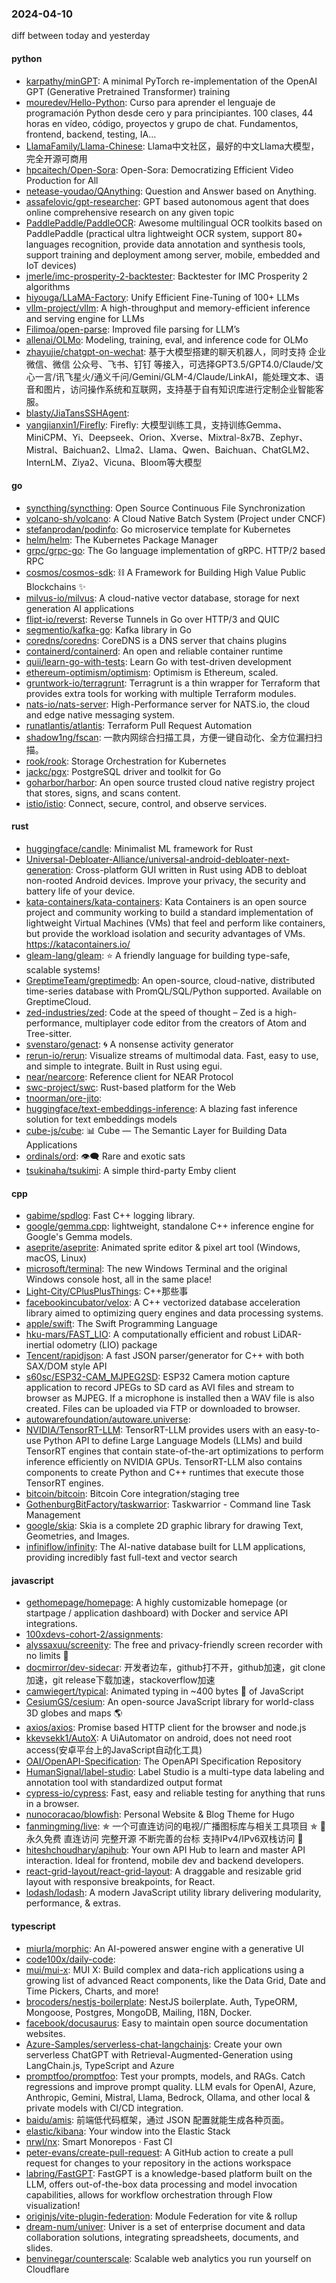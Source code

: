 ### 2024-04-10
diff between today and yesterday

#### python
* [karpathy/minGPT](https://github.com/karpathy/minGPT): A minimal PyTorch re-implementation of the OpenAI GPT (Generative Pretrained Transformer) training
* [mouredev/Hello-Python](https://github.com/mouredev/Hello-Python): Curso para aprender el lenguaje de programación Python desde cero y para principiantes. 100 clases, 44 horas en vídeo, código, proyectos y grupo de chat. Fundamentos, frontend, backend, testing, IA...
* [LlamaFamily/Llama-Chinese](https://github.com/LlamaFamily/Llama-Chinese): Llama中文社区，最好的中文Llama大模型，完全开源可商用
* [hpcaitech/Open-Sora](https://github.com/hpcaitech/Open-Sora): Open-Sora: Democratizing Efficient Video Production for All
* [netease-youdao/QAnything](https://github.com/netease-youdao/QAnything): Question and Answer based on Anything.
* [assafelovic/gpt-researcher](https://github.com/assafelovic/gpt-researcher): GPT based autonomous agent that does online comprehensive research on any given topic
* [PaddlePaddle/PaddleOCR](https://github.com/PaddlePaddle/PaddleOCR): Awesome multilingual OCR toolkits based on PaddlePaddle (practical ultra lightweight OCR system, support 80+ languages recognition, provide data annotation and synthesis tools, support training and deployment among server, mobile, embedded and IoT devices)
* [jmerle/imc-prosperity-2-backtester](https://github.com/jmerle/imc-prosperity-2-backtester): Backtester for IMC Prosperity 2 algorithms
* [hiyouga/LLaMA-Factory](https://github.com/hiyouga/LLaMA-Factory): Unify Efficient Fine-Tuning of 100+ LLMs
* [vllm-project/vllm](https://github.com/vllm-project/vllm): A high-throughput and memory-efficient inference and serving engine for LLMs
* [Filimoa/open-parse](https://github.com/Filimoa/open-parse): Improved file parsing for LLM’s
* [allenai/OLMo](https://github.com/allenai/OLMo): Modeling, training, eval, and inference code for OLMo
* [zhayujie/chatgpt-on-wechat](https://github.com/zhayujie/chatgpt-on-wechat): 基于大模型搭建的聊天机器人，同时支持 企业微信、微信 公众号、飞书、钉钉 等接入，可选择GPT3.5/GPT4.0/Claude/文心一言/讯飞星火/通义千问/Gemini/GLM-4/Claude/LinkAI，能处理文本、语音和图片，访问操作系统和互联网，支持基于自有知识库进行定制企业智能客服。
* [blasty/JiaTansSSHAgent](https://github.com/blasty/JiaTansSSHAgent): 
* [yangjianxin1/Firefly](https://github.com/yangjianxin1/Firefly): Firefly: 大模型训练工具，支持训练Gemma、MiniCPM、Yi、Deepseek、Orion、Xverse、Mixtral-8x7B、Zephyr、Mistral、Baichuan2、Llma2、Llama、Qwen、Baichuan、ChatGLM2、InternLM、Ziya2、Vicuna、Bloom等大模型

#### go
* [syncthing/syncthing](https://github.com/syncthing/syncthing): Open Source Continuous File Synchronization
* [volcano-sh/volcano](https://github.com/volcano-sh/volcano): A Cloud Native Batch System (Project under CNCF)
* [stefanprodan/podinfo](https://github.com/stefanprodan/podinfo): Go microservice template for Kubernetes
* [helm/helm](https://github.com/helm/helm): The Kubernetes Package Manager
* [grpc/grpc-go](https://github.com/grpc/grpc-go): The Go language implementation of gRPC. HTTP/2 based RPC
* [cosmos/cosmos-sdk](https://github.com/cosmos/cosmos-sdk): ⛓️ A Framework for Building High Value Public Blockchains ✨
* [milvus-io/milvus](https://github.com/milvus-io/milvus): A cloud-native vector database, storage for next generation AI applications
* [flipt-io/reverst](https://github.com/flipt-io/reverst): Reverse Tunnels in Go over HTTP/3 and QUIC
* [segmentio/kafka-go](https://github.com/segmentio/kafka-go): Kafka library in Go
* [coredns/coredns](https://github.com/coredns/coredns): CoreDNS is a DNS server that chains plugins
* [containerd/containerd](https://github.com/containerd/containerd): An open and reliable container runtime
* [quii/learn-go-with-tests](https://github.com/quii/learn-go-with-tests): Learn Go with test-driven development
* [ethereum-optimism/optimism](https://github.com/ethereum-optimism/optimism): Optimism is Ethereum, scaled.
* [gruntwork-io/terragrunt](https://github.com/gruntwork-io/terragrunt): Terragrunt is a thin wrapper for Terraform that provides extra tools for working with multiple Terraform modules.
* [nats-io/nats-server](https://github.com/nats-io/nats-server): High-Performance server for NATS.io, the cloud and edge native messaging system.
* [runatlantis/atlantis](https://github.com/runatlantis/atlantis): Terraform Pull Request Automation
* [shadow1ng/fscan](https://github.com/shadow1ng/fscan): 一款内网综合扫描工具，方便一键自动化、全方位漏扫扫描。
* [rook/rook](https://github.com/rook/rook): Storage Orchestration for Kubernetes
* [jackc/pgx](https://github.com/jackc/pgx): PostgreSQL driver and toolkit for Go
* [goharbor/harbor](https://github.com/goharbor/harbor): An open source trusted cloud native registry project that stores, signs, and scans content.
* [istio/istio](https://github.com/istio/istio): Connect, secure, control, and observe services.

#### rust
* [huggingface/candle](https://github.com/huggingface/candle): Minimalist ML framework for Rust
* [Universal-Debloater-Alliance/universal-android-debloater-next-generation](https://github.com/Universal-Debloater-Alliance/universal-android-debloater-next-generation): Cross-platform GUI written in Rust using ADB to debloat non-rooted Android devices. Improve your privacy, the security and battery life of your device.
* [kata-containers/kata-containers](https://github.com/kata-containers/kata-containers): Kata Containers is an open source project and community working to build a standard implementation of lightweight Virtual Machines (VMs) that feel and perform like containers, but provide the workload isolation and security advantages of VMs. https://katacontainers.io/
* [gleam-lang/gleam](https://github.com/gleam-lang/gleam): ⭐️ A friendly language for building type-safe, scalable systems!
* [GreptimeTeam/greptimedb](https://github.com/GreptimeTeam/greptimedb): An open-source, cloud-native, distributed time-series database with PromQL/SQL/Python supported. Available on GreptimeCloud.
* [zed-industries/zed](https://github.com/zed-industries/zed): Code at the speed of thought – Zed is a high-performance, multiplayer code editor from the creators of Atom and Tree-sitter.
* [svenstaro/genact](https://github.com/svenstaro/genact): 🌀 A nonsense activity generator
* [rerun-io/rerun](https://github.com/rerun-io/rerun): Visualize streams of multimodal data. Fast, easy to use, and simple to integrate. Built in Rust using egui.
* [near/nearcore](https://github.com/near/nearcore): Reference client for NEAR Protocol
* [swc-project/swc](https://github.com/swc-project/swc): Rust-based platform for the Web
* [tnoorman/ore-jito](https://github.com/tnoorman/ore-jito): 
* [huggingface/text-embeddings-inference](https://github.com/huggingface/text-embeddings-inference): A blazing fast inference solution for text embeddings models
* [cube-js/cube](https://github.com/cube-js/cube): 📊 Cube — The Semantic Layer for Building Data Applications
* [ordinals/ord](https://github.com/ordinals/ord): 👁‍🗨 Rare and exotic sats
* [tsukinaha/tsukimi](https://github.com/tsukinaha/tsukimi): A simple third-party Emby client

#### cpp
* [gabime/spdlog](https://github.com/gabime/spdlog): Fast C++ logging library.
* [google/gemma.cpp](https://github.com/google/gemma.cpp): lightweight, standalone C++ inference engine for Google's Gemma models.
* [aseprite/aseprite](https://github.com/aseprite/aseprite): Animated sprite editor & pixel art tool (Windows, macOS, Linux)
* [microsoft/terminal](https://github.com/microsoft/terminal): The new Windows Terminal and the original Windows console host, all in the same place!
* [Light-City/CPlusPlusThings](https://github.com/Light-City/CPlusPlusThings): C++那些事
* [facebookincubator/velox](https://github.com/facebookincubator/velox): A C++ vectorized database acceleration library aimed to optimizing query engines and data processing systems.
* [apple/swift](https://github.com/apple/swift): The Swift Programming Language
* [hku-mars/FAST_LIO](https://github.com/hku-mars/FAST_LIO): A computationally efficient and robust LiDAR-inertial odometry (LIO) package
* [Tencent/rapidjson](https://github.com/Tencent/rapidjson): A fast JSON parser/generator for C++ with both SAX/DOM style API
* [s60sc/ESP32-CAM_MJPEG2SD](https://github.com/s60sc/ESP32-CAM_MJPEG2SD): ESP32 Camera motion capture application to record JPEGs to SD card as AVI files and stream to browser as MJPEG. If a microphone is installed then a WAV file is also created. Files can be uploaded via FTP or downloaded to browser.
* [autowarefoundation/autoware.universe](https://github.com/autowarefoundation/autoware.universe): 
* [NVIDIA/TensorRT-LLM](https://github.com/NVIDIA/TensorRT-LLM): TensorRT-LLM provides users with an easy-to-use Python API to define Large Language Models (LLMs) and build TensorRT engines that contain state-of-the-art optimizations to perform inference efficiently on NVIDIA GPUs. TensorRT-LLM also contains components to create Python and C++ runtimes that execute those TensorRT engines.
* [bitcoin/bitcoin](https://github.com/bitcoin/bitcoin): Bitcoin Core integration/staging tree
* [GothenburgBitFactory/taskwarrior](https://github.com/GothenburgBitFactory/taskwarrior): Taskwarrior - Command line Task Management
* [google/skia](https://github.com/google/skia): Skia is a complete 2D graphic library for drawing Text, Geometries, and Images.
* [infiniflow/infinity](https://github.com/infiniflow/infinity): The AI-native database built for LLM applications, providing incredibly fast full-text and vector search

#### javascript
* [gethomepage/homepage](https://github.com/gethomepage/homepage): A highly customizable homepage (or startpage / application dashboard) with Docker and service API integrations.
* [100xdevs-cohort-2/assignments](https://github.com/100xdevs-cohort-2/assignments): 
* [alyssaxuu/screenity](https://github.com/alyssaxuu/screenity): The free and privacy-friendly screen recorder with no limits 🎥
* [docmirror/dev-sidecar](https://github.com/docmirror/dev-sidecar): 开发者边车，github打不开，github加速，git clone加速，git release下载加速，stackoverflow加速
* [camwiegert/typical](https://github.com/camwiegert/typical): Animated typing in ~400 bytes 🐡 of JavaScript
* [CesiumGS/cesium](https://github.com/CesiumGS/cesium): An open-source JavaScript library for world-class 3D globes and maps 🌎
* [axios/axios](https://github.com/axios/axios): Promise based HTTP client for the browser and node.js
* [kkevsekk1/AutoX](https://github.com/kkevsekk1/AutoX): A UiAutomator on android, does not need root access(安卓平台上的JavaScript自动化工具)
* [OAI/OpenAPI-Specification](https://github.com/OAI/OpenAPI-Specification): The OpenAPI Specification Repository
* [HumanSignal/label-studio](https://github.com/HumanSignal/label-studio): Label Studio is a multi-type data labeling and annotation tool with standardized output format
* [cypress-io/cypress](https://github.com/cypress-io/cypress): Fast, easy and reliable testing for anything that runs in a browser.
* [nunocoracao/blowfish](https://github.com/nunocoracao/blowfish): Personal Website & Blog Theme for Hugo
* [fanmingming/live](https://github.com/fanmingming/live): ✯ 一个可直连访问的电视/广播图标库与相关工具项目 ✯ 🔕 永久免费 直连访问 完整开源 不断完善的台标 支持IPv4/IPv6双栈访问 🔕
* [hiteshchoudhary/apihub](https://github.com/hiteshchoudhary/apihub): Your own API Hub to learn and master API interaction. Ideal for frontend, mobile dev and backend developers.
* [react-grid-layout/react-grid-layout](https://github.com/react-grid-layout/react-grid-layout): A draggable and resizable grid layout with responsive breakpoints, for React.
* [lodash/lodash](https://github.com/lodash/lodash): A modern JavaScript utility library delivering modularity, performance, & extras.

#### typescript
* [miurla/morphic](https://github.com/miurla/morphic): An AI-powered answer engine with a generative UI
* [code100x/daily-code](https://github.com/code100x/daily-code): 
* [mui/mui-x](https://github.com/mui/mui-x): MUI X: Build complex and data-rich applications using a growing list of advanced React components, like the Data Grid, Date and Time Pickers, Charts, and more!
* [brocoders/nestjs-boilerplate](https://github.com/brocoders/nestjs-boilerplate): NestJS boilerplate. Auth, TypeORM, Mongoose, Postgres, MongoDB, Mailing, I18N, Docker.
* [facebook/docusaurus](https://github.com/facebook/docusaurus): Easy to maintain open source documentation websites.
* [Azure-Samples/serverless-chat-langchainjs](https://github.com/Azure-Samples/serverless-chat-langchainjs): Create your own serverless ChatGPT with Retrieval-Augmented-Generation using LangChain.js, TypeScript and Azure
* [promptfoo/promptfoo](https://github.com/promptfoo/promptfoo): Test your prompts, models, and RAGs. Catch regressions and improve prompt quality. LLM evals for OpenAI, Azure, Anthropic, Gemini, Mistral, Llama, Bedrock, Ollama, and other local & private models with CI/CD integration.
* [baidu/amis](https://github.com/baidu/amis): 前端低代码框架，通过 JSON 配置就能生成各种页面。
* [elastic/kibana](https://github.com/elastic/kibana): Your window into the Elastic Stack
* [nrwl/nx](https://github.com/nrwl/nx): Smart Monorepos · Fast CI
* [peter-evans/create-pull-request](https://github.com/peter-evans/create-pull-request): A GitHub action to create a pull request for changes to your repository in the actions workspace
* [labring/FastGPT](https://github.com/labring/FastGPT): FastGPT is a knowledge-based platform built on the LLM, offers out-of-the-box data processing and model invocation capabilities, allows for workflow orchestration through Flow visualization!
* [originjs/vite-plugin-federation](https://github.com/originjs/vite-plugin-federation): Module Federation for vite & rollup
* [dream-num/univer](https://github.com/dream-num/univer): Univer is a set of enterprise document and data collaboration solutions, integrating spreadsheets, documents, and slides.
* [benvinegar/counterscale](https://github.com/benvinegar/counterscale): Scalable web analytics you run yourself on Cloudflare
